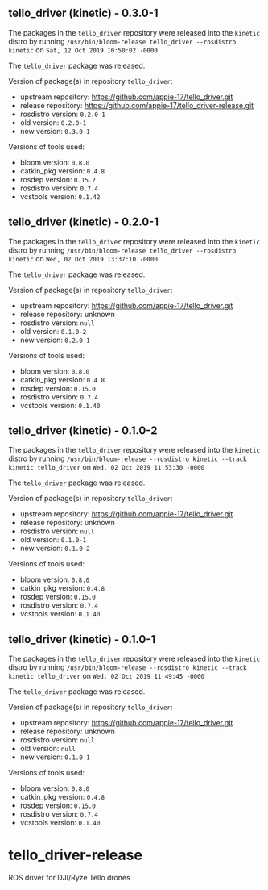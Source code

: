 ## tello_driver (kinetic) - 0.3.0-1

The packages in the `tello_driver` repository were released into the `kinetic` distro by running `/usr/bin/bloom-release tello_driver --rosdistro kinetic` on `Sat, 12 Oct 2019 10:50:02 -0000`

The `tello_driver` package was released.

Version of package(s) in repository `tello_driver`:

- upstream repository: https://github.com/appie-17/tello_driver.git
- release repository: https://github.com/appie-17/tello_driver-release.git
- rosdistro version: `0.2.0-1`
- old version: `0.2.0-1`
- new version: `0.3.0-1`

Versions of tools used:

- bloom version: `0.8.0`
- catkin_pkg version: `0.4.8`
- rosdep version: `0.15.2`
- rosdistro version: `0.7.4`
- vcstools version: `0.1.42`


## tello_driver (kinetic) - 0.2.0-1

The packages in the `tello_driver` repository were released into the `kinetic` distro by running `/usr/bin/bloom-release tello_driver --rosdistro kinetic` on `Wed, 02 Oct 2019 13:37:10 -0000`

The `tello_driver` package was released.

Version of package(s) in repository `tello_driver`:

- upstream repository: https://github.com/appie-17/tello_driver.git
- release repository: unknown
- rosdistro version: `null`
- old version: `0.1.0-2`
- new version: `0.2.0-1`

Versions of tools used:

- bloom version: `0.8.0`
- catkin_pkg version: `0.4.8`
- rosdep version: `0.15.0`
- rosdistro version: `0.7.4`
- vcstools version: `0.1.40`


## tello_driver (kinetic) - 0.1.0-2

The packages in the `tello_driver` repository were released into the `kinetic` distro by running `/usr/bin/bloom-release --rosdistro kinetic --track kinetic tello_driver` on `Wed, 02 Oct 2019 11:53:30 -0000`

The `tello_driver` package was released.

Version of package(s) in repository `tello_driver`:

- upstream repository: https://github.com/appie-17/tello_driver.git
- release repository: unknown
- rosdistro version: `null`
- old version: `0.1.0-1`
- new version: `0.1.0-2`

Versions of tools used:

- bloom version: `0.8.0`
- catkin_pkg version: `0.4.8`
- rosdep version: `0.15.0`
- rosdistro version: `0.7.4`
- vcstools version: `0.1.40`


## tello_driver (kinetic) - 0.1.0-1

The packages in the `tello_driver` repository were released into the `kinetic` distro by running `/usr/bin/bloom-release --rosdistro kinetic --track kinetic tello_driver` on `Wed, 02 Oct 2019 11:49:45 -0000`

The `tello_driver` package was released.

Version of package(s) in repository `tello_driver`:

- upstream repository: https://github.com/appie-17/tello_driver.git
- release repository: unknown
- rosdistro version: `null`
- old version: `null`
- new version: `0.1.0-1`

Versions of tools used:

- bloom version: `0.8.0`
- catkin_pkg version: `0.4.8`
- rosdep version: `0.15.0`
- rosdistro version: `0.7.4`
- vcstools version: `0.1.40`


# tello_driver-release
ROS driver for DJI/Ryze Tello drones
